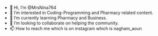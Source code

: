 - 👋 Hi, I’m @MrsNina764
- 👀 I’m interested in Coding-Programming and Pharmacy related content.
- 🌱 I’m currently learning Pharmacy and Business.
- 💞️ I’m looking to collaborate on helping the community.
- 📫 How to reach me which is on instagram which is nagham_aoun

<!---
MrsNina764/MrsNina764 is a ✨ special ✨ repository because its `README.md` (this file) appears on your GitHub profile.
You can click the Preview link to take a look at your changes.
--->
